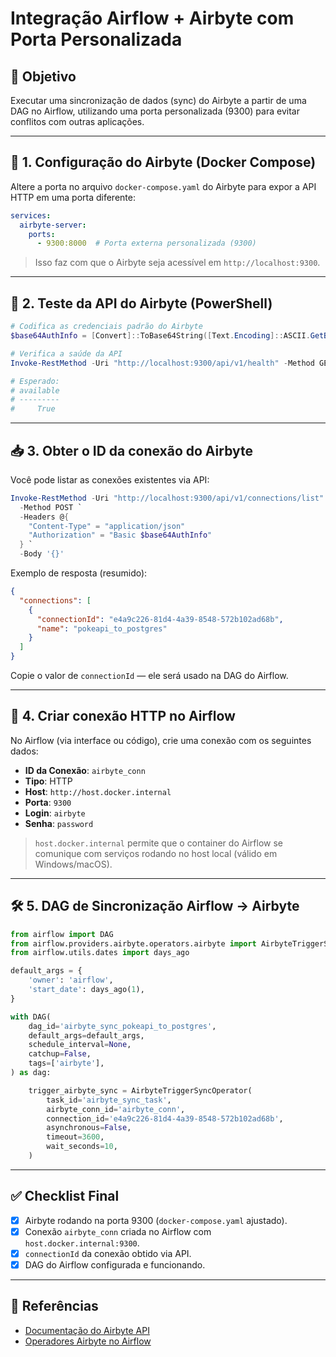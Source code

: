 
# Integração Airflow + Airbyte com Porta Personalizada

## 🎯 Objetivo

Executar uma sincronização de dados (sync) do Airbyte a partir de uma DAG no Airflow, utilizando uma porta personalizada (9300) para evitar conflitos com outras aplicações.

---

## 🔧 1. Configuração do Airbyte (Docker Compose)

Altere a porta no arquivo `docker-compose.yaml` do Airbyte para expor a API HTTP em uma porta diferente:

```yaml
services:
  airbyte-server:
    ports:
      - 9300:8000  # Porta externa personalizada (9300)
```

> Isso faz com que o Airbyte seja acessível em `http://localhost:9300`.

---

## 🧪 2. Teste da API do Airbyte (PowerShell)

```powershell
# Codifica as credenciais padrão do Airbyte
$base64AuthInfo = [Convert]::ToBase64String([Text.Encoding]::ASCII.GetBytes("airbyte:password"))

# Verifica a saúde da API
Invoke-RestMethod -Uri "http://localhost:9300/api/v1/health" -Method GET

# Esperado:
# available
# ---------
#     True
```

---

## 📥 3. Obter o ID da conexão do Airbyte

Você pode listar as conexões existentes via API:

```powershell
Invoke-RestMethod -Uri "http://localhost:9300/api/v1/connections/list" `
  -Method POST `
  -Headers @{
    "Content-Type" = "application/json"
    "Authorization" = "Basic $base64AuthInfo"
  } `
  -Body '{}'
```

Exemplo de resposta (resumido):

```json
{
  "connections": [
    {
      "connectionId": "e4a9c226-81d4-4a39-8548-572b102ad68b",
      "name": "pokeapi_to_postgres"
    }
  ]
}
```

Copie o valor de `connectionId` — ele será usado na DAG do Airflow.

---

## 🔗 4. Criar conexão HTTP no Airflow

No Airflow (via interface ou código), crie uma conexão com os seguintes dados:

- **ID da Conexão**: `airbyte_conn`
- **Tipo**: HTTP
- **Host**: `http://host.docker.internal`
- **Porta**: `9300`
- **Login**: `airbyte`
- **Senha**: `password`

> `host.docker.internal` permite que o container do Airflow se comunique com serviços rodando no host local (válido em Windows/macOS).

---

## 🛠️ 5. DAG de Sincronização Airflow → Airbyte

```python
from airflow import DAG
from airflow.providers.airbyte.operators.airbyte import AirbyteTriggerSyncOperator
from airflow.utils.dates import days_ago

default_args = {
    'owner': 'airflow',
    'start_date': days_ago(1),
}

with DAG(
    dag_id='airbyte_sync_pokeapi_to_postgres',
    default_args=default_args,
    schedule_interval=None,
    catchup=False,
    tags=['airbyte'],
) as dag:

    trigger_airbyte_sync = AirbyteTriggerSyncOperator(
        task_id='airbyte_sync_task',
        airbyte_conn_id='airbyte_conn',
        connection_id='e4a9c226-81d4-4a39-8548-572b102ad68b',
        asynchronous=False,
        timeout=3600,
        wait_seconds=10,
    )
```

---

## ✅ Checklist Final

- [x] Airbyte rodando na porta 9300 (`docker-compose.yaml` ajustado).
- [x] Conexão `airbyte_conn` criada no Airflow com `host.docker.internal:9300`.
- [x] `connectionId` da conexão obtido via API.
- [x] DAG do Airflow configurada e funcionando.

---

## 📎 Referências

- [Documentação do Airbyte API](https://docs.airbyte.com/api/)
- [Operadores Airbyte no Airflow](https://airflow.apache.org/docs/apache-airflow-providers-airbyte/stable/operators/index.html)
 